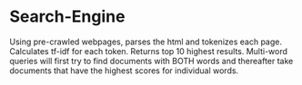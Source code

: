 # Search-Engine

Using pre-crawled webpages, parses the html and tokenizes each page.
Calculates tf-idf for each token.
Returns top 10 highest results.
Multi-word queries will first try to find documents with BOTH words and thereafter take documents that have the highest scores for individual words.
